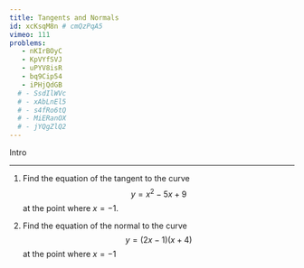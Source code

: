 ```yaml
---
title: Tangents and Normals
id: xcKsqM8n # cmQzPqA5
vimeo: 111
problems:
   - nKIrBOyC
   - KpVYfSVJ
   - uPYV8isR
   - bq9Cip54
   - iPHjQdGB
  # - SsdIlWVc
  # - xAbLnEl5
  # - s4fRo6tQ
  # - MiERanOX
  # - jYQgZlQ2
---
```


Intro

---

 1. Find the equation of the tangent to the curve
    $$
    y = x^{2} - 5 x + 9
    $$
    at the point where $x = -1.$

 1. Find the equation of the normal to the curve
    $$
    y = (2x-1)(x+4)
    $$
    at the point where $x = -1$
